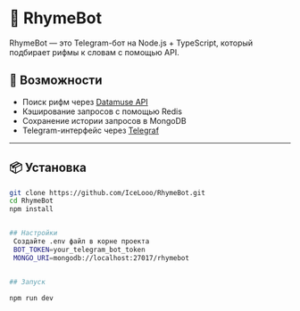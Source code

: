 # 🤖 RhymeBot

RhymeBot — это Telegram-бот на Node.js + TypeScript, который подбирает рифмы к словам с помощью API.

## 🚀 Возможности

- Поиск рифм через [Datamuse API](https://www.datamuse.com/api/)
- Кэширование запросов с помощью Redis
- Сохранение истории запросов в MongoDB
- Telegram-интерфейс через [Telegraf](https://telegraf.js.org/)

---

## 📦 Установка

```bash
git clone https://github.com/IceLooo/RhymeBot.git
cd RhymeBot
npm install


## Настройки 
 Создайте .env файл в корне проекта 
 BOT_TOKEN=your_telegram_bot_token
 MONGO_URI=mongodb://localhost:27017/rhymebot


## Запуск 

npm run dev